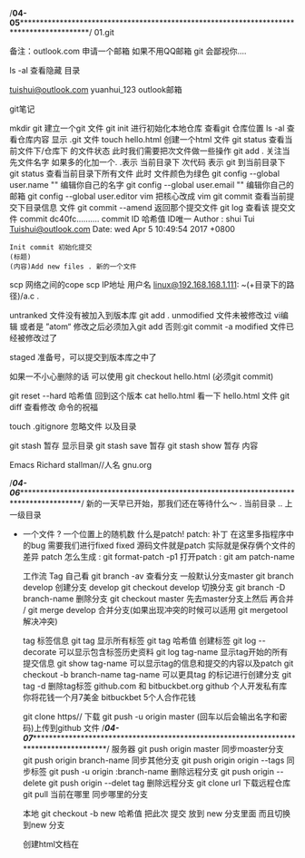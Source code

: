  /****04-05*********************************************************************************************/
01.git

备注：outlook.com 申请一个邮箱
     如果不用QQ邮箱 git 会鄙视你....

ls -al 查看隐藏 目录

tuishui@outlook.com
yuanhui_123
outlook邮箱


git笔记

mkdir git   建立一个git 文件
git init    进行初始化本地仓库    查看git 仓库位置
ls -al       查看仓库内容 显示 .git 文件
touch hello.html     创建一个html 文件
git status 查看当前文件下/仓库下 的文件状态
      此时我们需要把次文件做一些操作
git add .       关注当先文件名字 如果多的化加一个. .表示 当前目录下 次代码 表示 git 到当前目录下
git status      查看当前目录下所有文件 此时 文件颜色为绿色
git config --global user.name ""       编辑你自己的名字
git config --global user.email ""      编辑你自己的邮箱
git config --global user.editor vim      把核心改成 vim
git commit         查看当前提交下目录信息 文件
git commit --amend     返回那个提交文件
git log  查看该 提交文件
    commit dc40fc..........    commit ID 哈希值 ID唯一
    Author : shui Tui <Tuishui@outlook.com>
    Date: wed Apr 5 10:49:54 2017 +0800

    Init commit 初始化提交
    (标题)
    (内容)Add new files . 新的一个文件



scp 网络之间的cope
  scp IP地址 用户名 linux@192.168.168.1.111: ~(+目录下的路径)/a.c .

untranked 文件没有被加入到版本库
 git add .
 unmodified 文件未被修改过
  vi编辑 或者是 ”atom“        修改之后必须加入git add  否则:git commit -a
 modified 文件已经被修改过了

 staged 准备号，可以提交到版本库之中了

 如果一不小心删除的话
 可以使用 git checkout hello.html (必须git commit)

 git reset --hard 哈希值 回到这个版本
  cat hello.html 看一下 hello.html 文件
  git diff  查看修改 命令的祝福

touch .gitignore 忽略文件 以及目录

git stash 暂存 显示目录
 git stash save  暂存
 git stash show  暂存 内容

 Emacs   Richard stallman//人名   gnu.org

 /*****04-06********************************************************************************************/
新的一天早已开始，那我们还在等待什么～
. 当前目录
.. 上一级目录
* 一个文件
? 一个位置上的随机数
   什么是patch!
   patch: 补丁 在这里多指程序中的bug 需要我们进行fixed  fixed 源码文件就是patch 实际就是保存俩个文件的差异
   patch 怎么生成 : git format-patch  -p1
   打开patch : git am patch-name

  工作流
  Tag 自己看
  git branch -av   查看分支 一般默认分支master
  git branch develop  创建分支 develop
  git checkout develop 切换分支
  git branch -D branch-name 删除分支
  git checkout master 先去master分支上然后 再合并 / git merge develop 合并分支(如果出现冲突的时候可以适用 git mergetool 解决冲突)

  tag 标签信息
  git tag 显示所有标签
  git tag 哈希值 创建标签
  git log  --decorate 可以显示包含标签历史资料
  git log tag-name 显示tag开始的所有提交信息
  git show tag-name 可以显示tag的信息和提交的内容以及patch
  git checkout -b branch-name tag-name 可以更具tag 的标记进行创建分支
  git tag -d <tagname> 删除tag标签
     github.com 和 bitbuckbet.org
       github 个人开发私有库 你将花钱一个月7美金
       bitbuckbet 5个人合作花钱

  git clone https// 下载
  git push -u origin master (回车以后会输出名字和密码)上传到github 文件
 /*****04-07********************************************************************************************/
  服务器
  git push origin master 同步moaster分支
  git push origin branch-name 同步其他分支
  git push origin origin --tags 同步标签
  git push -u origin :branch-name 删除远程分支
  git push origin --delete <branchName>
  git push origin --delet tag <tagname>删除远程分支
  git clone url 下载远程仓库
  git pull 当前在哪里 同步哪里的分支

  本地
  git checkout -b new 哈希值     把此次 提交 放到 new 分支里面 而且切换到new 分支

  创建html文档在
